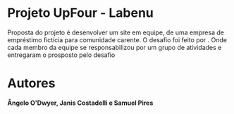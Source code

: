# Projeto UpFour - Labenu

Proposta do projeto é desenvolver um site em equipe, de uma empresa de empréstimo fictícia para comunidade carente.
O desafio foi feito por . Onde cada membro da equipe se responsabilizou por um grupo de atividades e entregaram o prosposto pelo desafio

# Autores
**Ângelo O'Dwyer, Janis Costadelli e Samuel Pires**
